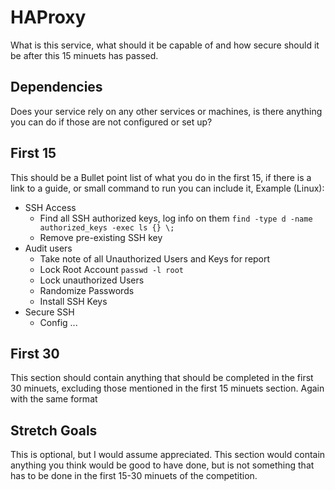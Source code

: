 # HAProxy
What is this service, what should it be capable of and how secure should it be after this 15 minuets has passed.

## Dependencies
Does your service rely on any other services or machines, is there anything you can do if those are not configured or set up?

## First 15
This should be a Bullet point list of what you do in the first 15, if there is a link to a guide, or small command to run you can include it, Example (Linux):

* SSH Access 
    * Find all SSH authorized keys, log info on them
        ```find -type d -name authorized_keys -exec ls {} \;```
    * Remove pre-existing SSH key
* Audit users
    * Take note of all Unauthorized Users and Keys for report
    * Lock Root Account
        ```passwd -l root```
    * Lock unauthorized Users 
    * Randomize Passwords 
    * Install SSH Keys 
* Secure SSH
    * Config ...

## First 30 
This section should contain anything that should be completed in the first 30 minuets, excluding those mentioned in the first 15 minuets section. Again with the same format 

## Stretch Goals
This is optional, but I would assume appreciated. This section would contain anything you think would be good to have done, but is not something that has to be done in the first 15-30 minuets of the competition.